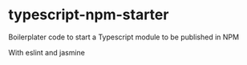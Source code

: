 # typescript-npm-starter

Boilerplater code to start a Typescript module to be published in NPM

With eslint and jasmine
